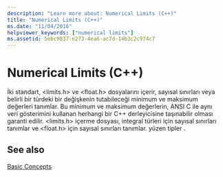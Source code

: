 ```yaml
---
description: "Learn more about: Numerical Limits (C++)"
title: "Numerical Limits (C++)"
ms.date: "11/04/2016"
helpviewer_keywords: ["numerical limits"]
ms.assetid: 5ebc9837-e273-4ea6-ac7d-14b3c2c974c7
---
```

# Numerical Limits (C++)

İki standart, \<limits.h> ve \<float.h> dosyalarını içerir, sayısal sınırları veya belirli bir türdeki bir değişkenin tutabileceği minimum ve maksimum değerleri tanımlar. Bu minimum ve maksimum değerlerin, ANSI C ile aynı veri gösterimini kullanan herhangi bir C++ derleyicisine taşınabilir olması garanti edilir. \<limits.h> içerme dosyası, integral türleri için sayısal sınırları tanımlar ve \<float.h> için sayısal sınırları tanımlar. yüzen tipler .

## See also

[Basic Concepts](../cpp/basic-concepts-cpp.md)
